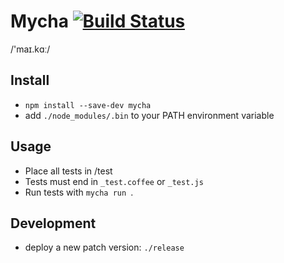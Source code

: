 # Mycha [![Build Status](https://travis-ci.org/Originate/mycha.png?branch=master)](https://travis-ci.org/Originate/mycha)

/'maɪ.kɑː/


## Install

* `npm install --save-dev mycha`
* add `./node_modules/.bin` to your PATH environment variable


## Usage
* Place all tests in /test
* Tests must end in `_test.coffee` or `_test.js`
* Run tests with ```mycha run ```.


## Development

* deploy a new patch version: `./release`
